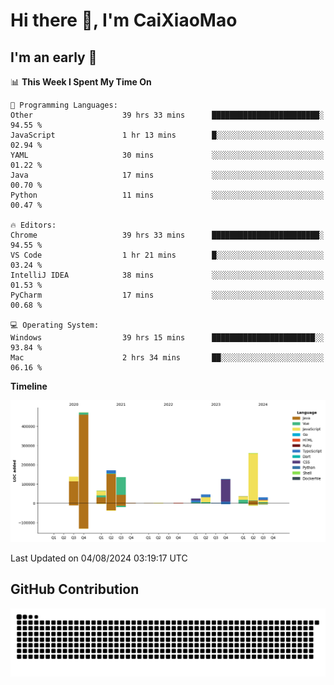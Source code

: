 # Hi there 👋, I'm CaiXiaoMao

## I'm an early 🐤
<!--START_SECTION:waka-->
📊 **This Week I Spent My Time On** 

```text
💬 Programming Languages: 
Other                    39 hrs 33 mins      ████████████████████████░   94.55 % 
JavaScript               1 hr 13 mins        █░░░░░░░░░░░░░░░░░░░░░░░░   02.94 % 
YAML                     30 mins             ░░░░░░░░░░░░░░░░░░░░░░░░░   01.22 % 
Java                     17 mins             ░░░░░░░░░░░░░░░░░░░░░░░░░   00.70 % 
Python                   11 mins             ░░░░░░░░░░░░░░░░░░░░░░░░░   00.47 % 

🔥 Editors: 
Chrome                   39 hrs 33 mins      ████████████████████████░   94.55 % 
VS Code                  1 hr 21 mins        █░░░░░░░░░░░░░░░░░░░░░░░░   03.24 % 
IntelliJ IDEA            38 mins             ░░░░░░░░░░░░░░░░░░░░░░░░░   01.53 % 
PyCharm                  17 mins             ░░░░░░░░░░░░░░░░░░░░░░░░░   00.68 % 

💻 Operating System: 
Windows                  39 hrs 15 mins      ███████████████████████░░   93.84 % 
Mac                      2 hrs 34 mins       ██░░░░░░░░░░░░░░░░░░░░░░░   06.16 % 
```

**Timeline**

![Lines of Code chart](https://raw.githubusercontent.com/caixiaomao/caixiaomao/main/assets/bar_graph.png)


 Last Updated on 04/08/2024 03:19:17 UTC
<!--END_SECTION:waka-->

## GitHub Contribution
<picture>
  <source media="(prefers-color-scheme: dark)" srcset="/dist/snake/github-contribution-grid-snake-dark.svg" />
  <source media="(prefers-color-scheme: light)" srcset="/dist/snake/github-contribution-grid-snake.svg" />
  <img alt="github contribution grid snake animation" src="/dist/snake/github-contribution-grid-snake.svg" />
</picture>
